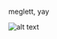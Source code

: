 meglett, yay

![alt text](https://lh4.googleusercontent.com/JXCiCCIsaABv1IsfBrLHHuXIc7yaY8jOVkRaz0KxXUQoyHKi632R-bG6A0gcruM4BgCslUh6j2cQMFFCkwfv=w1366-h629 "Logo Title Text 1")


